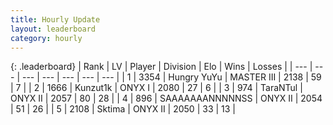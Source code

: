 ```yaml
---
title: Hourly Update
layout: leaderboard
category: hourly
---
```


{: .leaderboard}
| Rank | LV | Player | Division | Elo | Wins | Losses |
| --- | --- | --- | --- | --- | --- | --- |
| <span data-change="0">1</span> | 3354 | <span title="ID: 164871">Hungry YuYu</span> | MASTER III | <span data-change="9">2138</span> | <span data-change="1">59</span> | <span data-change="0">7</span> |
| <span data-change="0">2</span> | 1666 | <span title="ID: 392407">Kunzut1k</span> | ONYX I | <span data-change="0">2080</span> | <span data-change="0">27</span> | <span data-change="0">6</span> |
| <span data-change="3">3</span> | 974 | <span title="ID: 285323">TaraNTul</span> | ONYX II | <span data-change="32">2057</span> | <span data-change="6">80</span> | <span data-change="2">28</span> |
| <span data-change="-1">4</span> | 896 | <span title="ID: 174294">SAAAAAAANNNNNSS</span> | ONYX II | <span data-change="0">2054</span> | <span data-change="0">51</span> | <span data-change="0">26</span> |
| <span data-change="-1">5</span> | 2108 | <span title="ID: 353063">Sktima</span> | ONYX II | <span data-change="0">2050</span> | <span data-change="0">33</span> | <span data-change="0">13</span> |